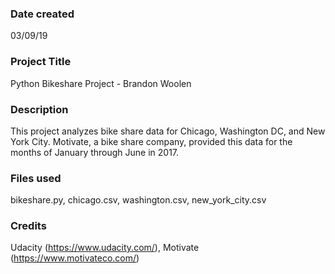 ### Date created
03/09/19

### Project Title
Python Bikeshare Project - Brandon Woolen

### Description
This project analyzes bike share data for Chicago, Washington DC, and New York City.  Motivate, a bike share company, 
provided this data for the months of January through June in 2017.

### Files used
bikeshare.py, chicago.csv, washington.csv, new_york_city.csv

### Credits
Udacity (https://www.udacity.com/), Motivate (https://www.motivateco.com/)


